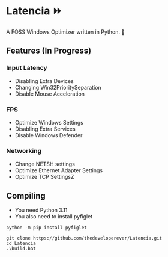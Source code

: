 # Latencia ⏩
A FOSS Windows Optimizer written in Python. 🐍

## Features (In Progress)

### Input Latency
- Disabling Extra Devices
- Changing Win32PrioritySeparation
- Disable Mouse Acceleration

### FPS
- Optimize Windows Settings
- Disabling Extra Services
- Disable Windows Defender

### Networking
- Change NETSH settings
- Optimize Ethernet Adapter Settings
- Optimize TCP SettingsZ

## Compiling

- You need Python 3.11
- You also need to install pyfiglet

```
python -m pip install pyfiglet
```

```
git clone https://github.com/thedeveloperever/Latencia.git
cd Latencia
.\build.bat
```
